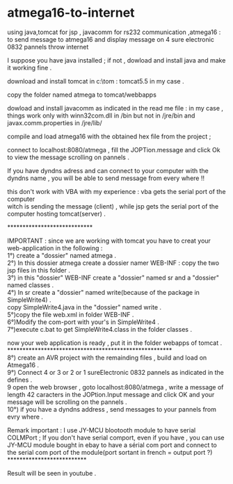 atmega16-to-internet
====================

using java,tomcat for jsp , javacomm for rs232 communication ,atmega16 :  
to send message to atmega16 and display message on 4 sure electronic 0832 pannels throw internet

I suppose you have java installed ; if not , dowload and install java and make it working fine .

download and install tomcat in c:\tom : tomcat5.5 in my case .

copy the folder named atmega to tomcat/webbapps

dowload and install javacomm as indicated in the read me file :
in my case , things work only with winn32com.dll in <java>/bin but not in <java>/jre/bin
and javax.comm.properties in <java>/jre/lib/


compile and load atmega16 with the obtained hex file from the project ;


connect to localhost:8080/atmega , fill the JOPTion.message and click Ok to view the message scrolling on pannels .

If you have dyndns adress and can connect to your computer with the dyndns name , you will be able to send message 
from every where !!


this don't work with VBA with my experience : vba gets the serial port of the computer <br>
witch is sending the message (client) , while jsp gets the serial port of the computer hosting tomcat(server) .<br>

****************************<br>

IMPORTANT : since we are working with tomcat you have to creat your web-application in the following :<br>
1°) create a "dossier" named atmega .<br>
2°) In this dossier atmega create a dossier namer WEB-INF : copy the two jsp files in this folder .<br>
3°) in this "dossier" WEB-INF create a "dossier" named sr and a "dossier" named classes . <br>
4°) In sr create a "dossier" named write(because of the package in SimpleWrite4) .<br>
copy SimpleWrite4.java in the "dossier" named write .<br>
5°)copy the file web.xml in folder WEB-INF .<br>
6°)Modify the com-port with your's in SimpleWrite4 .<br>
7°)execute c.bat to get SimpleWrite4.class in the folder classes .<br>

now your web application is ready , put it in the folder webapps of tomcat .<br>
******************************************************<br>
8°) create an AVR project with the remainding files , build and load on Atmega16 .<br>
9°) Connect 4 or 3 or 2 or 1 sureElectronic 0832 pannels as indicated in the defines .<br>
9 open the web browser , goto localhost:8080/atmega , write a message of length 42 caracters in the JOPtion.Input message and click OK and your message will be scrolling on the pannels .<br>
10°) if you have a dyndns address , send messages to your pannels from evry where .<br>

Remark important :
I use JY-MCU blootooth module to have serial COLMPort ; If you don't have serial comport, even if you have , you can use JY-MCU module bought in ebay to have a sérial com port and connect to the serial com port of the module(port sortant in french = output port ?)
**************************<br>

Result will be seen in youtube .



